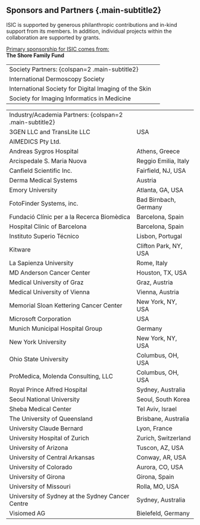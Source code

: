 ## Sponsors and Partners {.main-subtitle2}

ISIC is supported by generous philanthropic contributions and in-kind support from its 
members. In addition, individual projects within the collaboration are supported by grants.

<u>Primary sponsorship for ISIC comes from:</u>  
**The Shore Family Fund**

| | |
| - | - |
| Society Partners: {colspan=2 .main-subtitle2} |
| International Dermoscopy Society | |
| International Society for Digital Imaging of the Skin | |
| Society for Imaging Informatics in Medicine | |


| | |
| - | - |
| Industry/Academia Partners: {colspan=2 .main-subtitle2} | |
| 3GEN LLC and TransLite LLC | USA |
| AIMEDICS Pty Ltd. |  |
| Andreas Sygros Hospital | Athens, Greece |
| Arcispedale S. Maria Nuova | Reggio Emilia, Italy |
| Canfield Scientific Inc. | Fairfield, NJ, USA |
| Derma Medical Systems | Austria |
| Emory University | Atlanta, GA, USA |
| FotoFinder Systems, inc. | Bad Birnbach, Germany |
| Fundació Clínic per a la Recerca Biomèdica | Barcelona, Spain |
| Hospital Clinic of Barcelona | Barcelona, Spain |
| Instituto Superio Técnico | Lisbon, Portugal |
| Kitware | Clifton Park, NY, USA |
| La Sapienza University | Rome, Italy |
| MD Anderson Cancer Center | Houston, TX, USA |
| Medical University of Graz | Graz, Austria |
| Medical University of Vienna | Vienna, Austria |
| Memorial Sloan Kettering Cancer Center | New York, NY, USA |
| Microsoft Corporation | USA |
| Munich Municipal Hospital Group | Germany |
| New York University | New York, NY, USA |
| Ohio State University | Columbus, OH, USA |
| ProMedica, Molenda Consulting, LLC | Columbus, OH, USA |
| Royal Prince Alfred Hospital | Sydney, Australia |
| Seoul National University | Seoul, South Korea |
| Sheba Medical Center | Tel Aviv, Israel |
| The University of Queensland | Brisbane, Australia |
| University Claude Bernard | Lyon, France |
| University Hospital of Zurich | Zurich, Switzerland |
| University of Arizona | Tuscon, AZ, USA |
| University of Central Arkansas | Conway, AR, USA |
| University of Colorado | Aurora, CO, USA |
| University of Girona | Girona, Spain |
| University of Missouri | Rolla, MO, USA |
| University of Sydney at the Sydney Cancer Centre | Sydney, Australia |
| Visiomed AG | Bielefeld, Germany |
